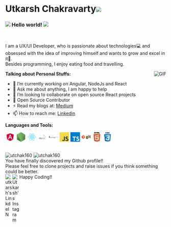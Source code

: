 # Utkarsh Chakravarty<img src="https://github.com/TheDudeThatCode/TheDudeThatCode/blob/master/Assets/Developer.gif" width="80px">

### <img src="https://github.com/TheDudeThatCode/TheDudeThatCode/blob/master/Assets/Hi.gif" width="29px"> Hello world!&nbsp;<img src="https://github.com/TheDudeThatCode/TheDudeThatCode/blob/master/Assets/Earth.gif" width="24px">

<br />

I am a UX/UI Developer, who is passionate about technologies💻 and obsessed with the idea of improving himself and wants to grow and excel in it🚀.
<br/>
Besides programming, I enjoy eating food and travelling.

<img align="right" alt="GIF" src="https://media.giphy.com/media/L8K62iTDkzGX6/giphy.gif" />

**Talking about Personal Stuffs:**
- 🔭 I’m currently working on Angular, NodeJs and React 
- 💬 Ask me about anything, I am happy to help
- 👯 I’m looking to collaborate on open source React projects
- 💫  Open Source Contributor
- ⚡️ Read my blogs at: [Medium](https://medium.com/@chakravartyutkarsh)
- 📫 How to reach me: [Linkedin](https://www.linkedin.com/in/utchak160)

**Languages and Tools:**  

<code><img height="30" src="https://raw.githubusercontent.com/github/explore/80688e429a7d4ef2fca1e82350fe8e3517d3494d/topics/angular/angular.png"></code>
<code><img height="30" src="https://raw.githubusercontent.com/github/explore/80688e429a7d4ef2fca1e82350fe8e3517d3494d/topics/nodejs/nodejs.png"></code>
<code><img height="30" src="https://raw.githubusercontent.com/github/explore/80688e429a7d4ef2fca1e82350fe8e3517d3494d/topics/react/react.png"></code>
<code><img height="30" src="https://raw.githubusercontent.com/github/explore/80688e429a7d4ef2fca1e82350fe8e3517d3494d/topics/mysql/mysql.png"></code>
<code><img height="30" src="https://raw.githubusercontent.com/github/explore/80688e429a7d4ef2fca1e82350fe8e3517d3494d/topics/mongodb/mongodb.png"></code>
<code><img height="30" src="https://raw.githubusercontent.com/github/explore/80688e429a7d4ef2fca1e82350fe8e3517d3494d/topics/javascript/javascript.png"></code>
<code><img height="30" src="https://raw.githubusercontent.com/github/explore/80688e429a7d4ef2fca1e82350fe8e3517d3494d/topics/typescript/typescript.png"></code>
<code><img height="30" src="https://raw.githubusercontent.com/github/explore/80688e429a7d4ef2fca1e82350fe8e3517d3494d/topics/git/git.png"></code>
<code><img height="30" src="https://raw.githubusercontent.com/github/explore/80688e429a7d4ef2fca1e82350fe8e3517d3494d/topics/html/html.png"></code>
<code><img height="30" src="https://raw.githubusercontent.com/github/explore/5c058a388828bb5fde0bcafd4bc867b5bb3f26f3/topics/css/css.png"></code>

<br/>

<img src="https://github-readme-stats.vercel.app/api?username=utchak160&show_icons=true&title_color=fff&icon_color=ffffff&text_color=9f9f9f&bg_color=151515&include_all_commits=false&count_private=true&hide=issues" alt="utchak160" />


<img src="https://github-readme-stats.vercel.app/api/top-langs/?username=utchak160&layout=compact&theme=dark&show_all_langs=true" alt="utchak160" />

<br/>
You have finally discovered my Github profile!!
<br/>
Please feel free to clone projects and raise issues if you think something could be better.
<br/>
Happy Coding!!


<a href="https://www.linkedin.com/in/utchak160/">
  <img align="left" alt="utkarsh's LinkdeIN" width="22px" src="https://cdn.jsdelivr.net/npm/simple-icons@v3/icons/linkedin.svg" />
</a>
<a href="https://www.instagram.com/_foxy__mister_/">
  <img align="left" alt="Utkarsh's Instagram" width="22px" src="https://cdn.jsdelivr.net/npm/simple-icons@v3/icons/instagram.svg" />
</a>

